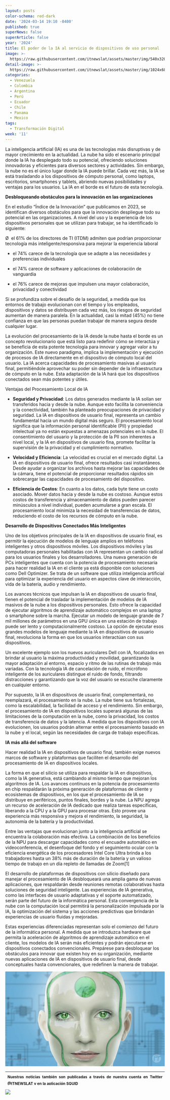 ```yaml
---
layout: posts
color-schema: red-dark
date: '2024-03-14 19:10 -0400'
published: true
superNews: false
superArticle: false
year: '2024'
title: El poder de la IA al servicio de dispositivos de uso personal
image: >-
  https://raw.githubusercontent.com/itnewslat/assets/master/img/540x320/Inteligencia-Artificial-Robot-p.jpg
detail-image: >-
  https://raw.githubusercontent.com/itnewslat/assets/master/img/1024x680/Inteligencia-Artificial-Robot-g.jpg
categories:
  - Venezuela
  - Colombia
  - Argentina
  - Perú
  - Ecuador
  - Chile
  - Panama
  - Mexico
tags:
  - Transformación Digital
week: '11'
---
```

La inteligencia artificial (IA) es una de las tecnologías más disruptivas y de mayor crecimiento en la actualidad. La nube ha sido el escenario principal donde la IA ha desplegado todo su potencial, ofreciendo soluciones innovadoras y eficientes para diversos sectores y actividades. Sin embargo, la nube no es el único lugar donde la IA puede brillar. Cada vez más, la IA se está trasladando a los dispositivos de cómputo personal, como laptops, escritorios, smartphones y tablets, abriendo nuevas posibilidades y ventajas para los usuarios. La IA en el borde es el futuro de esta tecnología.

**Desbloqueando obstáculos para la innovación en las organizaciones**

En el estudio “Índice de la Innovación” que publicamos en 2023, se identifican diversos obstáculos para que la innovación despliegue todo su potencial en las organizaciones. A nivel del uso y la experiencia de los dispositivos personales que se utilizan para trabajar, se ha identificado lo siguiente:

Ø  el 61% de los directores de TI (ITDM) admiten que podrían proporcionar tecnología más inteligente/responsiva para mejorar la experiencia laboral

- el 74% carece de la tecnología que se adapte a las necesidades y preferencias individuales

- el 74% carece de software y aplicaciones de colaboración de vanguardia

- el 76% carece de mejoras que impulsen una mayor colaboración, privacidad y conectividad

Si se profundiza sobre el desafío de la seguridad, a medida que los entornos de trabajo evolucionan con el tiempo y los empleados, dispositivos y datos se distribuyen cada vez más, los riesgos de seguridad aumentan de manera paralela. En la actualidad, casi la mitad (45%) no tiene confianza en que las personas puedan trabajar de manera segura desde cualquier lugar.

La evolución del procesamiento de la IA desde la nube hasta el borde es un concepto revolucionario que está listo para redefinir cómo se interactúa y se beneficia de esta potente tecnología para innovar y agregar valor a tu organización. Este nuevo paradigma, implica la implementación y ejecución de procesos de IA directamente en el dispositivo de cómputo local del usuario. La IA acerca capacidades de procesamiento masivas al usuario final, permitiéndole aprovechar su poder sin depender de la infraestructura de cómputo en la nube. Esta adaptación de la IA hará que los dispositivos conectados sean más potentes y útiles.

Ventajas del Procesamiento Local de IA

- **Seguridad y Privacidad**: Los datos generados mediante la IA solían ser transferidos hacia y desde la nube. Aunque esto facilita la conveniencia y la conectividad, también ha planteado preocupaciones de privacidad y seguridad. La IA en dispositivos de usuario final, representa un cambio fundamental hacia un mundo digital más seguro. El procesamiento local significa que la información personal identificable (PII) y propiedad intelectual ya no están expuestas a amenazas potenciales en la nube. El consentimiento del usuario y la protección de la PII son inherentes a nivel local, y la IA en dispositivos de usuario fina, promete facilitar la supervisión de la privacidad y el cumplimiento normativo.

- **Velocidad y Eficiencia**: La velocidad es crucial en el mercado digital. La IA en dispositivos de usuario final, ofrece resultados casi instantáneos. Desde ayudar a organizar los archivos hasta mejorar las capacidades de la cámara, tiene el potencial de proporcionar resultados rápidos sin sobrecargar las capacidades de procesamiento del dispositivo.

- **Eficiencia de Costos**: En cuanto a los datos, cada byte tiene un costo asociado. Mover datos hacia y desde la nube es costoso. Aunque estos costos de transferencia y almacenamiento de datos pueden parecer minúsculos a nivel individual, pueden acumularse a gran escala. El procesamiento local minimiza la necesidad de transferencias de datos, reduciendo el costo de los recursos de cómputo en la nube.

**Desarrollo de Dispositivos Conectados Más Inteligentes**

Uno de los objetivos principales de la IA en dispositivos de usuario final, es permitir la ejecución de modelos de lenguaje amplios en teléfonos inteligentes y otros dispositivos móviles. Los dispositivos móviles y las computadoras personales habilitadas con IA representan un cambio radical para los usuarios finales y los desarrolladores. Una nueva generación de PCs inteligentes que cuenta con la potencia de procesamiento necesaria para hacer realidad la IA en el cliente ya está disponible con soluciones como Dell Optimizer. Se trata de un software que utiliza inteligencia artificial para optimizar la experiencia del usuario en aspectos clave de interacción, vida de la batería, audio y rendimiento.

Los avances técnicos que impulsan la IA en dispositivos de usuario final, tienen el potencial de trasladar la implementación de modelos de IA masivos de la nube a los dispositivos personales. Esto ofrece la capacidad de ejecutar algoritmos de aprendizaje automático complejos en una laptop o smartphone sobre la marcha. Ejecutar un modelo de lenguaje grande de 7 mil millones de parámetros en una GPU única en una estación de trabajo puede ser lento y computacionalmente costoso. La opción de ejecutar esos grandes modelos de lenguaje mediante la IA en dispositivos de usuario final, revoluciona la forma en que los usuarios interactúan con sus dispositivos.

Un excelente ejemplo son los nuevos auriculares Dell con IA, focalizados en brindar al usuario la máxima productividad y movilidad, garantizando la mayor adaptación al entorno, espacio y ritmo de las rutinas de trabajo más variadas. Con la tecnología IA de cancelación de ruido, el micrófono inteligente de los auriculares distingue el ruido de fondo, filtrando distracciones y garantizando que la voz del usuario se escuche claramente en cualquier entorno.

Por supuesto, la IA en dispositivos de usuario final, complementará, no reemplazará, el procesamiento en la nube. La nube tiene sus fortalezas, como la escalabilidad, la facilidad de acceso y el rendimiento. Sin embargo, el procesamiento de IA en dispositivos locales superará algunas de las limitaciones de la computación en la nube, como la privacidad, los costos de transferencia de datos y la latencia. A medida que los dispositivos con IA evolucionen, los usuarios podrán alternar entre el procesamiento basado en la nube y el local, según las necesidades de carga de trabajo específicas.

**IA más allá del software**

Hacer realidad la IA en dispositivos de usuario final, también exige nuevos marcos de software y plataformas que faciliten el desarrollo del procesamiento de IA en dispositivos locales.

La forma en que el silicio se utiliza para respaldar la IA en dispositivos, como la IA generativa, está cambiando al mismo tiempo que mejoran los algoritmos de IA. Los avances continuos en la potencia de procesamiento en chip respaldarán la próxima generación de plataformas de cliente y ecosistemas de dispositivos, en los que el procesamiento de IA se distribuye en periféricos, puntos finales, bordes y la nube. La NPU agrega un recurso de aceleración de IA dedicado que realiza tareas específicas, liberando a la CPU y a la GPU para procesar otras. Esto provee una experiencia más responsiva y mejora el rendimiento, la seguridad, la autonomía de la batería y la productividad.

Entre las ventajas que evolucionan junto a la inteligencia artificial se encuentra la colaboración más efectiva. La combinación de los beneficios de la NPU para descargar capacidades como el encuadre automático en videoconferencia, el desenfoque del fondo y el seguimiento ocular con la eficiencia energética de los procesadores Intel Core Ultra brinda a los trabajadores hasta un 38% más de duración de la batería y un valioso tiempo de trabajo en un día repleto de llamadas de Zoom[1]

El desarrollo de plataformas de dispositivos con silicio diseñado para manejar el procesamiento de IA desbloqueará una amplia gama de nuevas aplicaciones, que respaldarán desde reuniones remotas colaborativas hasta soluciones de seguridad inteligente. Las experiencias de IA generativa, como las interfaces de usuario adaptativas y el soporte automatizado, serán parte del futuro de la informática personal. Esta convergencia de la nube con la computación local permitirá la personalización impulsada por la IA, la optimización del sistema y las acciones predictivas que brindarán experiencias de usuario fluidas y mejoradas.

Estas experiencias diferenciadas representan solo el comienzo del futuro de la informática personal. A medida que se introduzca hardware que permita la aceleración de algoritmos de aprendizaje automático en el cliente, los modelos de IA serán más eficientes y podrán ejecutarse en dispositivos conectados convencionales. Prepárese para desbloquear los obstáculos para innovar que existen hoy en su organización, mediante nuevas aplicaciones de IA en dispositivos de usuario final, desde conceptuales hasta convencionales, que redefinen la manera de trabajar.

![](https://raw.githubusercontent.com/itnewslat/assets/master/img/540x320/Inteligencia-Artificial-Robot-p.jpg)

<table style="height: 42px;" width="569">
<tbody>
<tr>
<td style="text-align: justify;"><sub><strong>Nuestras noticias también son publicadas a través de nuestra cuenta en Twitter <a href="https://twitter.com/itnewslat?lang=es">@ITNEWSLAT</a> y en la aplicación <a href="https://squidapp.co/en/">SQUID</a></strong></sub></td>
</tr>
</tbody>
</table>

<img src="https://tracker.metricool.com/c3po.jpg?hash=56f88a41e39ab42c063cc51676587a04"/>